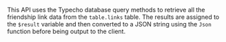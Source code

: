 This API uses the Typecho database query methods to retrieve all the friendship link data from the `table.links` table. The results are assigned to the `$result` variable and then converted to a JSON string using the `Json` function before being output to the client.
